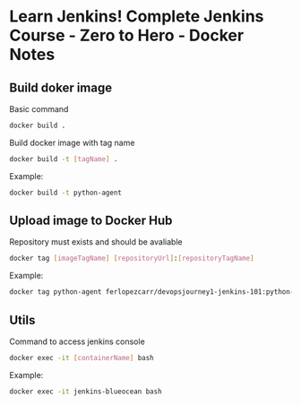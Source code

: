# Learn Jenkins! Complete Jenkins Course - Zero to Hero - Docker Notes

## Build doker image

Basic command

```bash
docker build .
```

Build docker image with tag name

```bash
docker build -t [tagName] .
```

Example:

```bash
docker build -t python-agent
```

## Upload image to Docker Hub

Repository must exists and should be avaliable

```bash
docker tag [imageTagName] [repositoryUrl]:[repositoryTagName]
```

Example:

```bash
docker tag python-agent ferlopezcarr/devopsjourney1-jenkins-101:python-agent
```

## Utils

Command to access jenkins console

```bash
docker exec -it [containerName] bash
```

Example:

```bash
docker exec -it jenkins-blueocean bash
```
